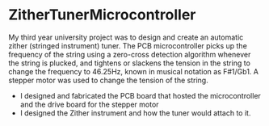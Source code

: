 # ZitherTunerMicrocontroller
My third year university project was to design and create an automatic zither (stringed instrument) tuner. The PCB microcontroller picks up the frequency of the string using a zero-cross detection algorithm whenever the string is plucked, and tightens or slackens the tension in the string to change the frequency to 46.25Hz, known in musical notation as F#1/Gb1. A stepper motor was used to change the tension of the string.

- I designed and fabricated the PCB board that hosted the microcontroller and the drive board for the stepper motor
- I designed the Zither instrument and how the tuner would attach to it.
